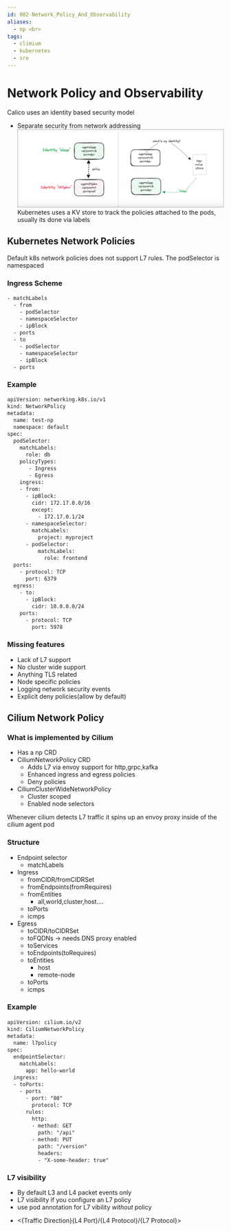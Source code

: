 ```yaml
---
id: 002-Network_Policy_And_Observability
aliases:
  - np <br>
tags:
  - climium
  - kubernetes
  - sre
---
```

# Network Policy and Observability
Calico uses an identity based security model
* Separate security from network addressing
![id-based security model](../../assets/imgs/pasted_img_20241208004636.png)
Kubernetes uses a KV store to track the policies attached to the pods, usually its done via labels
## Kubernetes Network Policies 
Default k8s network policies does not support L7 rules.
The podSelector is namespaced
### Ingress Scheme
```(yaml)
- matchLabels
  - from
    - podSelector
    - namespaceSelector
    - ipBlock
  - ports
  - to
    - podSelector
    - namespaceSelector
    - ipBlock
  - ports
```

### Example
```(yaml)
apiVersion: networking.k8s.io/v1
kind: NetworkPolicy
metadata:
  name: test-np
  namespace: default
spec:
  podSelector:
    matchLabels:
      role: db
    policyTypes:
       - Ingress
       - Egress
    ingress:
    - from:
      - ipBlock:
        cidr: 172.17.0.0/16
        except:
          - 172.17.0.1/24
      - namespaceSelector:
        matchLabels:
          project: myproject
      - podSelector:
          matchLabels:
            role: frontend
  ports:
    - protocol: TCP
      port: 6379
  egress:
    - to:
      - ipBlock:
        cidr: 10.0.0.0/24
    ports:
      - protocol: TCP
        port: 5978
```
### Missing features
* Lack of L7 support
* No cluster wide support
* Anything TLS related
* Node specific policies
* Logging network security events
* Explicit deny policies(allow by default)

## Cilium Network Policy
### What is implemented by Cilium
* Has a np CRD
* CiliumNetworkPolicy CRD
  * Adds L7 via envoy support for http,grpc,kafka
  * Enhanced ingress and egress policies
  * Deny policies
* CiliumClusterWideNetworkPolicy
  * Cluster scoped
  * Enabled node selectors

Whenever cilium detects L7 traffic it spins up an envoy proxy inside of the cilium agent pod

### Structure
* Endpoint selector
  * matchLabels
* Ingress
  * fromCIDR/fromCIDRSet
  * fromEndpoints(fromRequires)
  * fromEntities
    * all,world,cluster,host....
  * toPorts
  * icmps
* Egress
  * toCIDR/toCIDRSet
  * toFQDNs -> needs DNS proxy enabled
  * toServices
  * toEndpoints(toRequires)
  * toEntities
    * host
    * remote-node
  * toPorts
  * icmps

### Example
```(yaml)
apiVersion: cilium.io/v2
kind: CiliumNetworkPolicy
metadata:
  name: l7policy
spec:
  endpointSelector:
    matchLabels:
      app: hello-world
  ingress:
  - toPorts:
    - ports
      - port: "80"
        protocol: TCP
      rules:
        http:
        - method: GET
          path: "/api"
        - method: PUT
          path: "/version"
          headers:
          - "X-some-header: true"
```
### L7 visibility
* By default L3 and L4 packet events only
* L7 visibility if you configure an L7 policy
* use pod annotation for L7 vibility *without* policy
- <{Traffic Direction}{L4 Port}/{L4 Protocol}/{L7 Protocol}>
